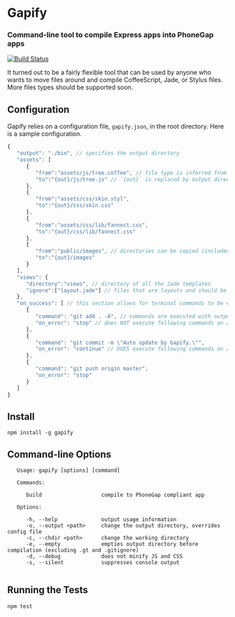 # Gapify
### Command-line tool to compile Express apps into PhoneGap apps
[![Build Status](https://secure.travis-ci.org/Fannect/gapify.png?branch=master)](https://travis-ci.org/Fannect/gapify)

It turned out to be a fairly flexible tool that can be used by anyone who wants to move files around and compile CoffeeScript, Jade, or Stylus files. More files types should be supported soon.

## Configuration

Gapify relies on a configuration file, `gapify.json`, in the root directory. Here is a sample configuration.

```javascript
{
   "output": "./bin", // specifies the output directory
   "assets": [
      {
         "from":"assets/js/tree.coffee", // file type is inferred from extension
         "to":"{out}/js/tree.js" // `{out}` is replaced by output directory
      },
      {
         "from":"assets/css/skin.styl",
         "to":"{out}/css/skin.css"
      },
      {
         "from":"assets/css/lib/fannect.css",
         "to":"{out}/css/lib/fannect.css"
      },
      {
         "from":"public/images", // directories can be copied (included subdirectories)
         "to":"{out}/images"
      }
   ],
   "views": {
      "directory":"views", // directory of all the Jade templates
      "ignore":["layout.jade"] // files that are layouts and should be ignored
   },
   "on_success": [ // this section allows for terminal commands to be executed after files are compiled/copied
      {
         "command": "git add . -A", // commands are executed with output directory as the working directory
         "on_error": "stop" // does NOT execute following commands on an error
      },
      {
         "command": "git commit -m \"Auto update by Gapify.\"",
         "on_error": "continue" // DOES execute following commands on an error
      },
      {
         "command": "git push origin master",
         "on_error": "stop"
      }
   ]
}
```

## Install
```
npm install -g gapify
```

## Command-line Options
```
   Usage: gapify [options] [command]
   
   Commands:
   
      build                   compile to PhoneGap compliant app
      
   Options:
   
      -h, --help              output usage information
      -o, --output <path>     change the output directory, overrides config file
      -c, --chdir <path>      change the working directory
      -e, --empty             empties output directory before compilation (excluding .gt and .gitignore)
      -d, --debug             does not minify JS and CSS
      -s, --silent            suppresses console output
      
```

## Running the Tests
```
npm test
```
